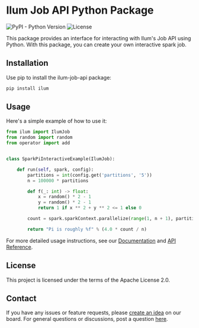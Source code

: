 # Ilum Job API Python Package

![PyPI - Python Version](https://img.shields.io/badge/python-3.9%20%7C%203.10-blue)
![License](https://img.shields.io/badge/License-Apache_2.0-blue.svg)

This package provides an interface for interacting with Ilum's Job API using Python. With this package, you can create your own interactive spark job.
## Installation
Use pip to install the ilum-job-api package:

```bash
pip install ilum
```

## Usage
Here's a simple example of how to use it:

```python
from ilum import IlumJob
from random import random
from operator import add


class SparkPiInteractiveExample(IlumJob):

    def run(self, spark, config):
        partitions = int(config.get('partitions', '5'))
        n = 100000 * partitions

        def f(_: int) -> float:
            x = random() * 2 - 1
            y = random() * 2 - 1
            return 1 if x ** 2 + y ** 2 <= 1 else 0

        count = spark.sparkContext.parallelize(range(1, n + 1), partitions).map(f).reduce(add)

        return "Pi is roughly %f" % (4.0 * count / n)
```

For more detailed usage instructions, see our [Documentation](https://ilum.cloud/docs/) and [API Reference](https://ilum.cloud/docs/api/).

## License
This project is licensed under the terms of the Apache License 2.0.

## Contact
If you have any issues or feature requests, please [create an idea](https://roadmap.ilum.cloud/boards/feature-requests) on our board. For general questions or discussions, post a question [here](https://roadmap.ilum.cloud/boards/questions).

